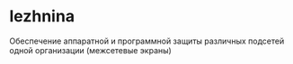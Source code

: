 # lezhnina
Обеспечение аппаратной и программной защиты различных подсетей одной организации (межсетевые экраны)
